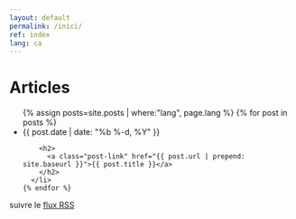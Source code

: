```yaml
---
layout: default
permalink: /inici/
ref: index
lang: ca
---
```


<div class="home">

  <h1 class="page-heading">Articles</h1>

  <ul class="post-list">
    {% assign posts=site.posts | where:"lang", page.lang %}
    {% for post in posts %}
      <li>
        <span class="post-meta">{{ post.date | date: "%b %-d, %Y" }}</span>

        <h2>
          <a class="post-link" href="{{ post.url | prepend: site.baseurl }}">{{ post.title }}</a>
        </h2>
      </li>
    {% endfor %}
  </ul>

  <p class="rss-subscribe">suivre le <a href="{{ "/flux.xml" | prepend: site.baseurl }}">flux RSS</a></p>

</div>
